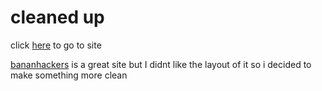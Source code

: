 # cleaned up

click [here](https://meromyosin.github.io/bhacker) to go to site 

[bananhackers](https://ivan-hc.github.io/bananahackers) is a great site but I didnt like the layout of it so i decided to make something more clean


